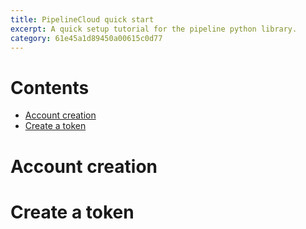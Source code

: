 ```yaml
---
title: PipelineCloud quick start
excerpt: A quick setup tutorial for the pipeline python library.
category: 61e45a1d89450a00615c0d77
---
```

# Contents

- [Account creation](#account-creation)
- [Create a token](#create-a-token)

# Account creation


# Create a token
